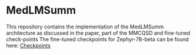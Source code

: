 # MedLMSumm
This repository contains the implementation of the MedLMSumm architecture as discussed in the paper, part of the MMCQSD and fine-tuned check-points
The fine-tuned checkpoints for Zephyr-7B-beta can be found here: [Checkpoints](https://drive.google.com/drive/folders/1FJ9ogDjFM5BZWOVXCKk9b0Hyn6S5W_Dj?usp=sharing)
